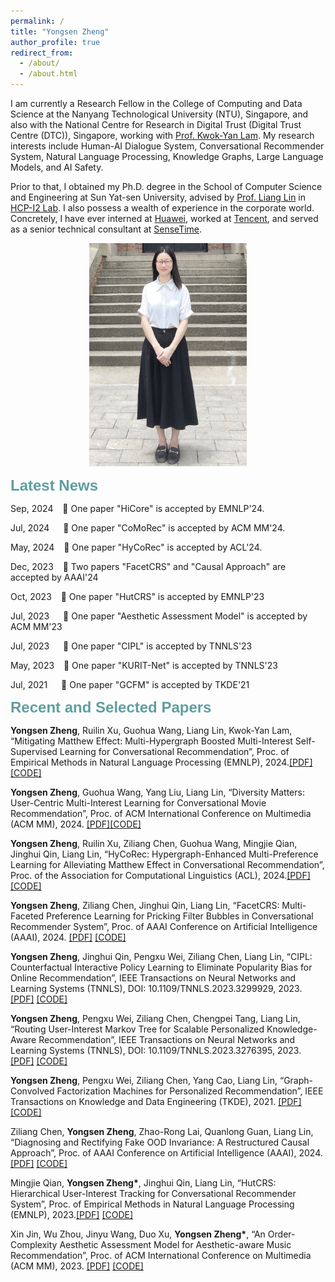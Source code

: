 ```yaml
---
permalink: /
title: "Yongsen Zheng"
author_profile: true
redirect_from: 
  - /about/
  - /about.html
---
```


<p align="left">
I am currently a Research Fellow in the College of Computing and Data Science at the Nanyang Technological University (NTU), Singapore, and also with the National Centre for Research in Digital Trust (Digital Trust Centre (DTC)), Singapore, working with <a href="https://personal.ntu.edu.sg/kwokyan.lam/">Prof. Kwok-Yan Lam</a>. My research interests include Human-AI Dialogue System, Conversational Recommender System, Natural Language Processing, Knowledge Graphs, Large Language Models, and AI Safety.
</p>

<p align="left">
Prior to that, I obtained my Ph.D. degree in the School of Computer Science and Engineering at Sun Yat-sen University, advised by <a href="http://www.linliang.net/">Prof. Liang Lin</a> in <a href="https://www.sysu-hcp.net/home/">HCP-I2 Lab</a>. I also possess a wealth of experience in the corporate world. Concretely, I have ever interned at <a href="https://www.huawei.com/cn/?ic_medium=direct&ic_source=surlent">Huawei</a>, worked at <a href="https://www.tencent.com/en-us/">Tencent</a>, and served as a senior technical consultant at <a href="https://www.sensetime.com/en">SenseTime</a>.
</p>

<div style="text-align:center;">
  <img src="/images/profile.png" alt="Your Image Description" style="width:50%;">
</div>


<font face="Helvetica" color="Cadetblue" size=5pt ><strong>Latest News</strong></font>
<p align="left">Sep, 2024 &ensp; 🚀 One paper "HiCore" is accepted by EMNLP'24.</p>
<p align="left">Jul, 2024 &emsp; 🚀 One paper "CoMoRec" is accepted by ACM MM'24.</p>
<p align="left">May, 2024 &ensp; 🚀 One paper "HyCoRec" is accepted by ACL'24.</p>
<p align="left">Dec, 2023 &ensp; 🚀 Two papers "FacetCRS" and "Causal Approach" are accepted by AAAI'24</p>
<p align="left">Oct, 2023 &ensp; 🚀 One paper "HutCRS" is accepted by EMNLP'23</p>
<p align="left">Jul, 2023 &emsp; 🚀 One paper "Aesthetic Assessment Model" is accepted by ACM MM'23</p>
<p align="left">Jul, 2023 &emsp; 🚀 One paper "CIPL" is accepted by TNNLS'23</p>
<p align="left">May, 2023 &ensp; 🚀 One paper "KURIT-Net" is accepted by TNNLS'23</p>
<p align="left">Jul, 2021 &emsp; 🚀 One paper "GCFM" is accepted by TKDE'21</p>


<font face="Helvetica" color="Cadetblue" size=5pt ><strong>Recent and Selected Papers</strong></font>
<p align="left"><strong>Yongsen Zheng</strong>, Ruilin Xu, Guohua Wang, Liang Lin, Kwok-Yan Lam, “Mitigating Matthew Effect: Multi-Hypergraph Boosted Multi-Interest Self-Supervised Learning for Conversational Recommendation”, Proc. of Empirical Methods in Natural Language Processing (EMNLP), 2024.<a href="https:XXXX">[PDF]</a> <a href="https:XXXX">[CODE]</a></p>

<p align="left"><strong>Yongsen Zheng</strong>, Guohua Wang, Yang Liu, Liang Lin, “Diversity Matters: User-Centric Multi-Interest Learning for
Conversational Movie Recommendation”, Proc. of ACM International Conference on Multimedia (ACM MM), 2024. <a href="https:XXXX">[PDF]</a><a href="https:XXXX">[CODE]</a></p>

<p align="left"><strong>Yongsen Zheng</strong>, Ruilin Xu, Ziliang Chen, Guohua Wang, Mingjie Qian, Jinghui Qin, Liang Lin, “HyCoRec: Hypergraph-Enhanced Multi-Preference Learning for Alleviating Matthew Effect in Conversational Recommendation”, Proc. of the Association for Computational Linguistics (ACL), 2024.<a href="https:XXXX">[PDF]</a> <a href="https:XXXX">[CODE]</a></p>


<p align="left"><strong>Yongsen Zheng</strong>, Ziliang Chen, Jinghui Qin, Liang Lin, “FacetCRS: Multi-Faceted Preference Learning for Pricking Filter Bubbles in Conversational Recommender System”, Proc. of AAAI Conference on Artificial Intelligence (AAAI), 2024. <a href="https:XXXX">[PDF]</a> <a href="https:XXXX">[CODE]</a></p>

<p align="left"><strong>Yongsen Zheng</strong>, Jinghui Qin, Pengxu Wei, Ziliang Chen, Liang Lin, “CIPL: Counterfactual Interactive Policy Learning to Eliminate Popularity Bias for Online Recommendation”, IEEE Transactions on Neural Networks and Learning Systems (TNNLS), DOI: 10.1109/TNNLS.2023.3299929, 2023. <a href="https:XXXX">[PDF]</a> <a href="https:XXXX">[CODE]</a></p>

<p align="left"><strong>Yongsen Zheng</strong>, Pengxu Wei, Ziliang Chen, Chengpei Tang, Liang Lin, “Routing User-Interest Markov Tree for Scalable
Personalized Knowledge-Aware Recommendation”, IEEE Transactions on Neural Networks and Learning Systems (TNNLS), DOI: 10.1109/TNNLS.2023.3276395, 2023. <a href="https:XXXX">[PDF]</a> <a href="https:XXXX">[CODE]</a></p>

<p align="left"><strong>Yongsen Zheng</strong>, Pengxu Wei, Ziliang Chen, Yang Cao, Liang Lin, “Graph-Convolved Factorization Machines for
Personalized Recommendation”, IEEE Transactions on Knowledge and Data Engineering (TKDE), 2021. <a href="https:XXXX">[PDF]</a> <a href="https:XXXX">[CODE]</a></p>

<p align="left">Ziliang Chen, <strong>Yongsen Zheng</strong>, Zhao-Rong Lai, Quanlong Guan, Liang Lin, “Diagnosing and Rectifying Fake OOD Invariance: A Restructured Causal Approach”, Proc. of AAAI Conference on Artificial Intelligence (AAAI), 2024. <a href="https:XXXX">[PDF]</a> <a href="https:XXXX">[CODE]</a></p>

<p align="left">Mingjie Qian, <strong>Yongsen Zheng*</strong>, Jinghui Qin, Liang Lin, “HutCRS: Hierarchical User-Interest Tracking for Conversational Recommender System”, Proc. of Empirical Methods in Natural Language Processing (EMNLP), 2023.<a href="https:XXXX">[PDF]</a> <a href="https:XXXX">[CODE]</a></p>

<p align="left">Xin Jin, Wu Zhou, Jinyu Wang, Duo Xu, <strong>Yongsen Zheng*</strong>, “An Order-Complexity Aesthetic Assessment Model for Aesthetic-aware Music Recommendation”, Proc. of ACM International Conference on Multimedia (ACM MM), 2023. <a href="https:XXXX">[PDF]</a> <a href="https:XXXX">[CODE]</a></p>

